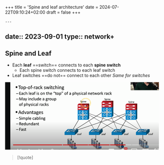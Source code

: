 +++
title = 'Spine and leaf architecture'
date = 2024-07-22T09:10:24+02:00
draft = false
+++

    ---
date:: 2023-09-01
type:: network+
---
## Spine and Leaf 
- Each **leaf** ==switch== connects to each **spine switch**
	- Each spine switch connects to each leaf switch 
- Leaf switches ==do not== connect to each other 
	*Same for switches*

![SpineLeaf_arch9itectuee_visuaol.png](/static/SpineLeaf_arch9itectuee_visuaol.png)

>[!quote]